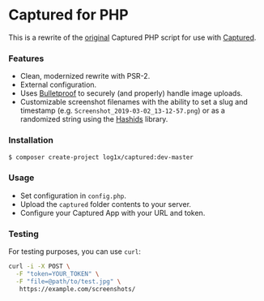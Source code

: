 # Captured for PHP

This is a rewrite of the [original](https://github.com/csexton/captured-php) Captured PHP script for use with [Captured](http://www.capturedapp.com/).

### Features

- Clean, modernized rewrite with PSR-2.
- External configuration.
- Uses [Bulletproof](https://github.com/samayo/bulletproof) to securely (and properly) handle image uploads.
- Customizable screenshot filenames with the ability to set a slug and timestamp (e.g. `Screenshot_2019-03-02_13-12-57.png`) or as a randomized string using the [Hashids](https://github.com/ivanakimov/hashids.php) library.

### Installation

```sh
$ composer create-project log1x/captured:dev-master
```

### Usage

- Set configuration in `config.php`.
- Upload the `captured` folder contents to your server.
- Configure your Captured App with your URL and token.

### Testing

For testing purposes, you can use `curl`:

```sh
curl -i -X POST \
  -F "token=YOUR_TOKEN" \
  -F "file=@path/to/test.jpg" \
   https://example.com/screenshots/
```
